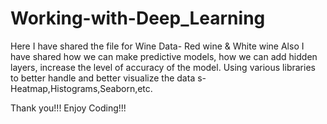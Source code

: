 # Working-with-Deep_Learning

Here I have shared the file for Wine Data- Red wine & White wine
Also I have shared how we can make predictive models, how we can add hidden layers, increase the level of accuracy of the model.
Using various libraries to better handle and better visualize the data s-Heatmap,Histograms,Seaborn,etc.

Thank you!!!    Enjoy Coding!!!
